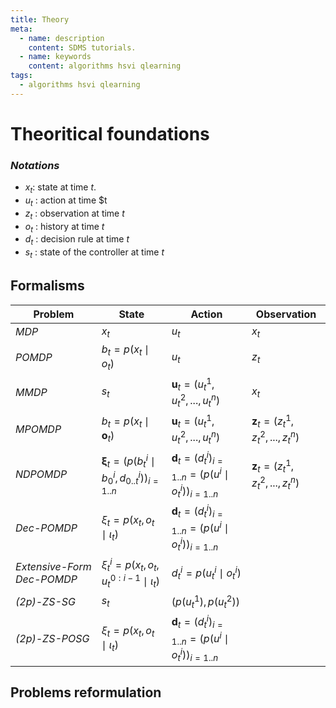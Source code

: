 ```yaml
---
title: Theory
meta:
  - name: description
    content: SDMS tutorials.
  - name: keywords
    content: algorithms hsvi qlearning    
tags:
  - algorithms hsvi qlearning    
---
```


# Theoritical foundations

### *Notations*
- $x_t$: state at time $t$.
- $u_t$ : action at time $t
- $z_t$ : observation at time $t$
- $o_t$ : history at time $t$
- $d_t$ : decision rule at time $t$
- $s_t$ : state of the controller at time $t$
  
## Formalisms



| Problem                   | State                                                            | Action                                                                                                              | Observation |
| -------------------------- | --------------------------------------------------------------- | ------------------------------------------------------------------------------------------------------------------- | ----------- |
| *MDP*                      | $x_t$                                                           | $u_t$                                                                                                               |        $x_t$     |
| *POMDP*                    | $b_t =  p\left( x_t \mid o_t \right)$                           | $u_t$                                                                                                               |       $z_t$      |
| *MMDP*                     | $s_t$                                                           | $\mathbf{u}_t = \left( u_t^1, u_t^2, ..., u_t^n\right)$                                                             |       $x_t$      |
| *MPOMDP*                   | $b_t =  p\left( x_t \mid \mathbf{o}_t \right)$                  | $\mathbf{u}_t = \left( u_t^1, u_t^2, ..., u_t^n\right)$                                                             |      $\mathbf{z}_t = \left( z_t^1, z_t^2, ..., z_t^n\right)$    
| *NDPOMDP*                   | $\mathbf{\xi}_t =  \left(p\left( b^i_t \mid b^i_0, d^i_{0..t} \right)\right)_{i=1..n}$                  |  $\mathbf{d}_t = (d_t^i)_{i=1..n} =  \left(p(u^i \mid o_t^i)\right)_{i=1..n}$                                                             |      $\mathbf{z}_t = \left( z_t^1, z_t^2, ..., z_t^n\right)$       |   |
| *Dec-POMDP*                | $\xi_t =  p\left( x_t, o_t \mid \iota_t \right)$                | $\mathbf{d}_t = (d_t^i)_{i=1..n} =  \left(p(u^i \mid o_t^i)\right)_{i=1..n}$ |
| *Extensive-Form Dec-POMDP* | $\xi_t^i =  p\left( x_t, o_t, u_t^{0:i-1} \mid \iota_t \right)$ | $d_t^i =  p(u_t^i \mid o_t^i)$                                                                                      |             |
| *(2p)-ZS-SG*               | $s_t$                                                           | $(p(u_t^1),p(u_t^2))$                                                                                               |             |
| *(2p)-ZS-POSG*             | $\xi_t =  p\left( x_t, o_t \mid \iota_t \right)$                | $\mathbf{d}_t = (d_t^i)_{i=1..n} =  \left(p(u^i \mid o_t^i)\right)_{i=1..n}$ |             |


## Problems reformulation

